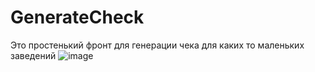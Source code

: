 # GenerateCheck
Это простенький фронт для генерации чека для каких то маленьких заведений 
![image](https://github.com/Numbone/GenerateCheck/assets/77365959/a290fccc-ae59-43f5-97c4-8b49a295655a)
